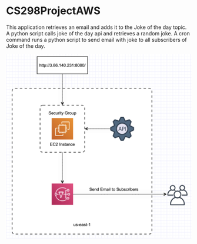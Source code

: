 # CS298ProjectAWS

This application retrieves an email and adds it to the Joke of the day topic.
A python script calls joke of the day api and retrieves a random joke. 
A cron command runs a python script to send email with joke to all subscribers of Joke of the day.

![My Image](Diagram.png)
